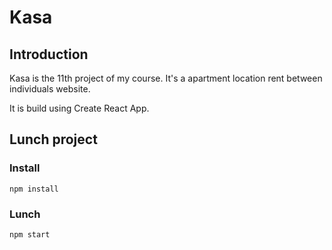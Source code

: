 # Kasa

## Introduction

Kasa is the 11th project of my course.
It's a apartment location rent between individuals website.

It is build using Create React App.

## Lunch project

### Install

`npm install`

### Lunch

`npm start`